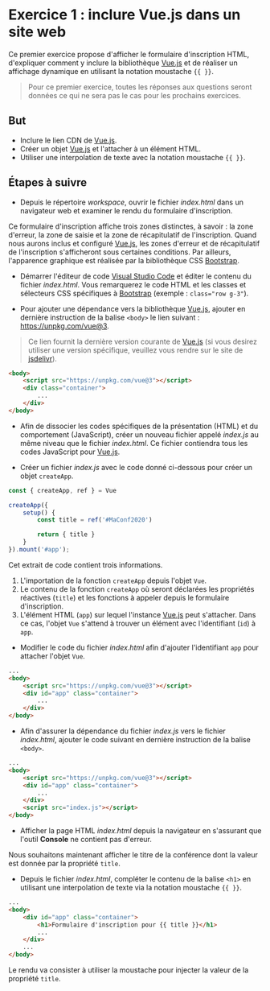 # Exercice 1 : inclure Vue.js dans un site web

Ce premier exercice propose d'afficher le formulaire d'inscription HTML, d'expliquer comment y inclure la bibliothèque [Vue.js](https://vuejs.org/) et de réaliser un affichage dynamique en utilisant la notation moustache `{{ }}`.

> Pour ce premier exercice, toutes les réponses aux questions seront données ce qui ne sera pas le cas pour les prochains exercices. 

## But

* Inclure le lien CDN de [Vue.js](https://vuejs.org/).
* Créer un objet [Vue.js](https://vuejs.org/) et l'attacher à un élément HTML.
* Utiliser une interpolation de texte avec la notation moustache `{{ }}`.

## Étapes à suivre

* Depuis le répertoire _workspace_, ouvrir le fichier _index.html_ dans un navigateur web et examiner le rendu du formulaire d'inscription.

Ce formulaire d'inscription affiche trois zones distinctes, à savoir : la zone d'erreur, la zone de saisie et la zone de récapitulatif de l'inscription. Quand nous aurons inclus et configuré [Vue.js](https://vuejs.org/), les zones d'erreur et de récapitulatif de l'inscription s'afficheront sous certaines conditions. Par ailleurs, l'apparence graphique est réalisée par la bibliothèque CSS [Bootstrap](https://getbootstrap.com/).

* Démarrer l'éditeur de code [Visual Studio Code](https://code.visualstudio.com/) et éditer le contenu du fichier _index.html_. Vous remarquerez le code HTML et les classes et sélecteurs CSS spécifiques à [Bootstrap](https://getbootstrap.com/) (exemple : `class="row g-3"`).

* Pour ajouter une dépendance vers la bibliothèque [Vue.js](https://vuejs.org/), ajouter en dernière instruction de la balise `<body>` le lien suivant : https://unpkg.com/vue@3.

> Ce lien fournit la dernière version courante de [Vue.js](https://vuejs.org/) (si vous desirez utiliser une version spécifique, veuillez vous rendre sur le site de [jsdelivr](https://www.jsdelivr.com/package/npm/vue)).

```html
<body>
    <script src="https://unpkg.com/vue@3"></script>
    <div class="container">
        ...
    </div>
</body>
```

* Afin de dissocier les codes spécifiques de la présentation (HTML) et du comportement (JavaScript), créer un nouveau fichier appelé _index.js_ au même niveau que le fichier _index.html_. Ce fichier contiendra tous les codes JavaScript pour [Vue.js](https://vuejs.org/).

* Créer un fichier _index.js_ avec le code donné ci-dessous pour créer un objet `createApp`.

```JavaScript
const { createApp, ref } = Vue

createApp({
    setup() {
        const title = ref('#MaConf2020')

        return { title }
    }
}).mount('#app');
```

Cet extrait de code contient trois informations.

1. L'importation de la fonction `createApp` depuis l'objet `Vue`.
2. Le contenu de la fonction `createApp` où seront déclarées les propriétés réactives (`title`) et les fonctions à appeler depuis le formulaire d'inscription.
3. L'élément HTML (`app`) sur lequel l'instance [Vue.js](https://vuejs.org/) peut s'attacher. Dans ce cas, l'objet `Vue` s'attend à trouver un élément avec l'identifiant (`id`) à `app`.

* Modifier le code du fichier _index.html_ afin d'ajouter l'identifiant `app` pour attacher l'objet `Vue`.

```html
...
<body>
    <script src="https://unpkg.com/vue@3"></script>
    <div id="app" class="container">
        ...
    </div>
</body>
```

* Afin d'assurer la dépendance du fichier _index.js_ vers le fichier _index.html_, ajouter le code suivant en dernière instruction de la balise `<body>`.

```html
...
<body>
    <script src="https://unpkg.com/vue@3"></script>
    <div id="app" class="container">
        ...
    </div>
    <script src="index.js"></script>
</body>
```

* Afficher la page HTML _index.html_ depuis la navigateur en s'assurant que l'outil **Console** ne contient pas d'erreur.

Nous souhaitons maintenant afficher le titre de la conférence dont la valeur est donnée par la propriété `title`. 

* Depuis le fichier _index.html_, compléter le contenu de la balise `<h1>` en utilisant une interpolation de texte via la notation moustache `{{ }}`.

```html
...
<body>
    <div id="app" class="container">
        <h1>Formulaire d'inscription pour {{ title }}</h1>
        ...
    </div>
    ...
</body>
```

Le rendu va consister à utiliser la moustache pour injecter la valeur de la propriété `title`.